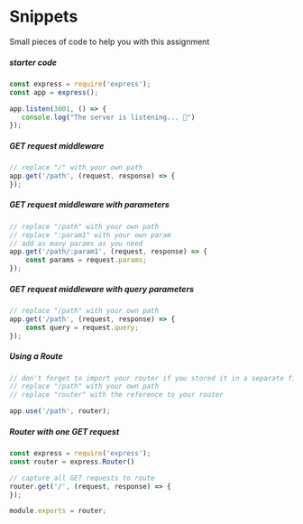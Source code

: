 # Snippets

Small pieces of code to help you with this assignment

##### starter code
```javascript
const express = require('express');
const app = express();

app.listen(3001, () => {
   console.log("The server is listening... 🐒") 
});
```

##### GET request middleware
```javascript
// replace "/" with your own path
app.get('/path', (request, response) => {
});
```

##### GET request middleware with parameters
```javascript
// replace "/path" with your own path
// replace ":param1" with your own param
// add as many params as you need
app.get('/path/:param1', (request, response) => {
    const params = request.params;
});
```

##### GET request middleware with query parameters
```javascript
// replace "/path" with your own path
app.get('/path', (request, response) => {
    const query = request.query;
});
```

##### Using a Route
```javascript
// don't forget to import your router if you stored it in a separate file!
// replace "/path" with your own path
// replace "router" with the reference to your router

app.use('/path', router);
```

##### Router with one GET request

```javascript
const express = require('express');
const router = express.Router()

// capture all GET requests to route
router.get('/', (request, response) => {
});

module.exports = router;
```
